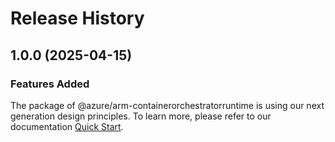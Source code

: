 # Release History
    
## 1.0.0 (2025-04-15)

### Features Added

The package of @azure/arm-containerorchestratorruntime is using our next generation design principles. To learn more, please refer to our documentation [Quick Start](https://aka.ms/azsdk/js/mgmt/quickstart).
